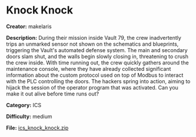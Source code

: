 # Knock Knock

**Creator:** makelaris

**Description:** During their mission inside Vault 79, the crew inadvertently trips an unmarked sensor not shown on the schematics and blueprints, triggering the Vault's automated defense system. The main and secondary doors slam shut, and the walls begin slowly closing in, threatening to crush the crew inside. With time running out, the crew quickly gathers around the maintenance console, where they have already collected significant information about the custom protocol used on top of Modbus to interact with the PLC controlling the doors. The hackers spring into action, aiming to hijack the session of the operator program that was activated. Can you make it out alive before time runs out?

**Category:** ICS

**Difficulty:** medium

**File:** [ics_knock_knock.zip](ics_knock_knock.zip)

